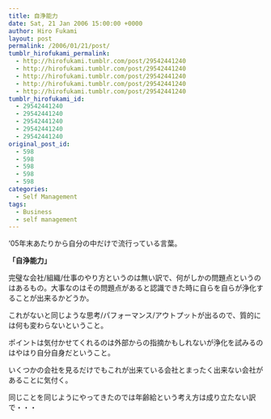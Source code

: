 ```yaml
---
title: 自浄能力
date: Sat, 21 Jan 2006 15:00:00 +0000
author: Hiro Fukami
layout: post
permalink: /2006/01/21/post/
tumblr_hirofukami_permalink:
  - http://hirofukami.tumblr.com/post/29542441240
  - http://hirofukami.tumblr.com/post/29542441240
  - http://hirofukami.tumblr.com/post/29542441240
  - http://hirofukami.tumblr.com/post/29542441240
  - http://hirofukami.tumblr.com/post/29542441240
tumblr_hirofukami_id:
  - 29542441240
  - 29542441240
  - 29542441240
  - 29542441240
  - 29542441240
original_post_id:
  - 598
  - 598
  - 598
  - 598
  - 598
categories:
  - Self Management
tags:
  - Business
  - self management
---
```

<div class="section">
  <p>
    &#8216;05年末あたりから自分の中だけで流行っている言葉。
  </p>
  
  <p>
    <span style="font-weight:bold;">「自浄能力」</span>
  </p>
  
  <p>
    完璧な会社/組織/仕事のやり方というのは無い訳で、何がしかの問題点というのはあるもの。大事なのはその問題点があると認識できた時に自らを自らが浄化することが出来るかどうか。
  </p>
  
  <p>
    これがないと同じような思考/パフォーマンス/アウトプットが出るので、質的には何も変わらないということ。
  </p>
  
  <p>
    ポイントは気付かせてくれるのは外部からの指摘かもしれないが浄化を試みるのはやはり自分自身だということ。
  </p>
  
  <p>
    いくつかの会社を見るだけでもこれが出来ている会社とまったく出来ない会社があることに気付く。
  </p>
  
  <p>
    同じことを同じようにやってきたのでは年齢給という考え方は成り立たない訳で・・・
  </p>
</div>